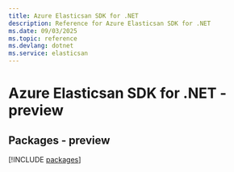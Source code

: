 ```yaml
---
title: Azure Elasticsan SDK for .NET
description: Reference for Azure Elasticsan SDK for .NET
ms.date: 09/03/2025
ms.topic: reference
ms.devlang: dotnet
ms.service: elasticsan
---
```

# Azure Elasticsan SDK for .NET - preview
## Packages - preview
[!INCLUDE [packages](elasticsan-index.md)]